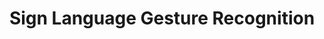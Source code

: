 ---
title: "Sign Language Gesture Recognition"
permalink: /docs/projects/signlanguage/
redirect_to:
  - https://azure.github.io/Vision-AI-DevKit-Pages/docs/community_project04
excerpt: "Recognizing sign language symbols representing the alphabet using Custom Vision model."
header:
  overlay_image: /assets/images/node-graphic.png
  overlay_full: true
  teaser: /assets/images/signlanguage.png
difficulty: EASY
last_modified_at: 2019-09-13
---